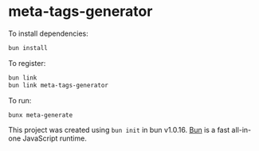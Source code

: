 # meta-tags-generator

To install dependencies:

```bash
bun install
```

To register:

```bash
bun link
bun link meta-tags-generator
```

To run:

```bash
bunx meta-generate
```

This project was created using `bun init` in bun v1.0.16. [Bun](https://bun.sh) is a fast all-in-one JavaScript runtime.
